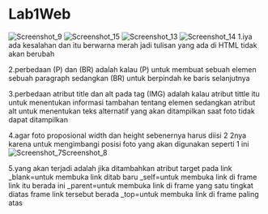 # Lab1Web
![Screenshot_9](https://user-images.githubusercontent.com/81457697/112711185-0cf02e00-8ef9-11eb-9243-be3db1bbfec9.png)
![Screenshot_15](https://user-images.githubusercontent.com/81457697/112711188-1083b500-8ef9-11eb-895f-101bb7261aa2.png)
![Screenshot_13](https://user-images.githubusercontent.com/81457697/112711191-16799600-8ef9-11eb-8791-accaf1902fda.png)
![Screenshot_14](https://user-images.githubusercontent.com/81457697/112711193-18dbf000-8ef9-11eb-982f-1660b51c99f2.png)
1.iya ada kesalahan dan itu berwarna merah jadi tulisan yang ada di HTML tidak akan berubah

2.perbedaan (P) dan (BR) adalah kalau (P) untuk membuat sebuah elemen sebuah paragraph sedangkan (BR) untuk berpindah ke baris selanjutnya

3.perbedaan atribut title dan alt pada tag (IMG) adalah kalau atribut tittle itu untuk menentukan informasi tambahan tentang elemen sedangkan atribut alt untuk menentukan teks alternatif yang akan ditampilkan saat foto tidak dapat ditampilkan 

4.agar foto proposional width dan height sebenernya harus diisi 2 2nya karena untuk mengimbangi posisi foto yang akan digunakan seperti 1 ini
![Screenshot_7![Screenshot_8](https://user-images.githubusercontent.com/81457697/112717148-4e92d000-8f1d-11eb-8a02-993addc0f5e3.png)
](https://user-images.githubusercontent.com/81457697/112717142-4470d180-8f1d-11eb-9cd4-d03b4dbbf187.png)

5.yang akan terjadi adalah jika ditambahkan atribut target pada link 
_blank=untuk membuka link ditab baru
_self=untuk membuka link di frame link itu berada ini
_parent=untuk membuka link di frame yang satu tingkat diatas frame link tersebut berada
_top=untuk membuka link di frame paling atas
